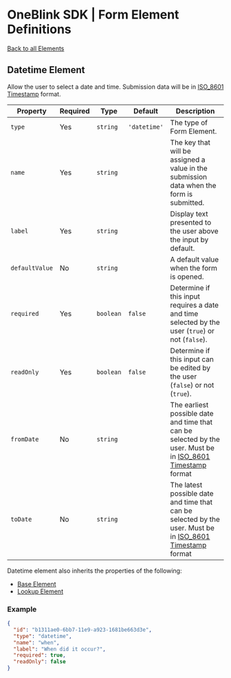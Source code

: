 # OneBlink SDK | Form Element Definitions

[Back to all Elements](../README.md)

## Datetime Element

Allow the user to select a date and time. Submission data will be in [ISO_8601 Timestamp](https://en.wikipedia.org/wiki/ISO_8601) format.

| Property       | Required | Type      | Default      | Description                                                                                                                                          |
| -------------- | -------- | --------- | ------------ | ---------------------------------------------------------------------------------------------------------------------------------------------------- |
| `type`         | Yes      | `string`  | `'datetime'` | The type of Form Element.                                                                                                                            |
| `name`         | Yes      | `string`  |              | The key that will be assigned a value in the submission data when the form is submitted.                                                             |
| `label`        | Yes      | `string`  |              | Display text presented to the user above the input by default.                                                                                       |
| `defaultValue` | No       | `string`  |              | A default value when the form is opened.                                                                                                             |
| `required`     | Yes      | `boolean` | `false`      | Determine if this input requires a date and time selected by the user (`true`) or not (`false`).                                                     |
| `readOnly`     | Yes      | `boolean` | `false`      | Determine if this input can be edited by the user (`false`) or not (`true`).                                                                         |
| `fromDate`     | No       | `string`  |              | The earliest possible date and time that can be selected by the user. Must be in [ISO_8601 Timestamp](https://en.wikipedia.org/wiki/ISO_8601) format |
| `toDate`       | No       | `string`  |              | The latest possible date and time that can be selected by the user. Must be in [ISO_8601 Timestamp](https://en.wikipedia.org/wiki/ISO_8601) format   |

Datetime element also inherits the properties of the following:

-   [Base Element](./base-element.md)
-   [Lookup Element](./lookup-element.md)

### Example

```JSON
{
  "id": "b1311ae0-6bb7-11e9-a923-1681be663d3e",
  "type": "datetime",
  "name": "when",
  "label": "When did it occur?",
  "required": true,
  "readOnly": false
}
```
